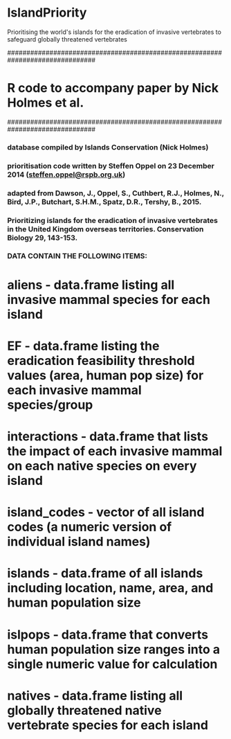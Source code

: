 # IslandPriority
Prioritising the world's islands for the eradication of invasive vertebrates to safeguard globally threatened vertebrates

###############################################################################
# R code to accompany paper by Nick Holmes et al.
###############################################################################

### database compiled by Islands Conservation (Nick Holmes)
### prioritisation code written by Steffen Oppel on 23 December 2014 (steffen.oppel@rspb.org.uk)
### adapted from Dawson, J., Oppel, S., Cuthbert, R.J., Holmes, N., Bird, J.P., Butchart, S.H.M., Spatz, D.R., Tershy, B., 2015.
###              Prioritizing islands for the eradication of invasive vertebrates in the United Kingdom overseas territories. Conservation Biology 29, 143-153.
### DATA CONTAIN THE FOLLOWING ITEMS:
# aliens - data.frame listing all invasive mammal species for each island
# EF - data.frame listing the eradication feasibility threshold values (area, human pop size) for each invasive mammal species/group
# interactions - data.frame that lists the impact of each invasive mammal on each native species on every island
# island_codes - vector of all island codes (a numeric version of individual island names)
# islands - data.frame of all islands including location, name, area, and human population size
# islpops - data.frame that converts human population size ranges into a single numeric value for calculation
# natives - data.frame listing all globally threatened native vertebrate species for each island
